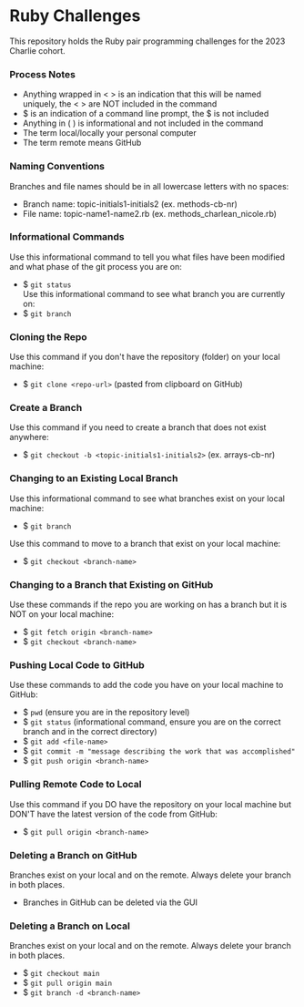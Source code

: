 # Ruby Challenges
This repository holds the Ruby pair programming challenges for the 2023 Charlie cohort.

### Process Notes
- Anything wrapped in < > is an indication that this will be named uniquely, the < > are NOT included in the command
- $ is an indication of a command line prompt, the $ is not included
- Anything in ( ) is informational and not included in the command
- The term local/locally your personal computer
- The term remote means GitHub
### Naming Conventions
Branches and file names should be in all lowercase letters with no spaces:
- Branch name: topic-initials1-initials2 (ex. methods-cb-nr)
- File name: topic-name1-name2.rb (ex. methods_charlean_nicole.rb)
### Informational Commands
Use this informational command to tell you what files have been modified and what phase of the git process you are on:  
- $ `git status`  
Use this informational command to see what branch you are currently on:  
- $ `git branch`

### Cloning the Repo
Use this command if you don't have the repository (folder) on your local machine:   
- $ `git clone <repo-url>` (pasted from clipboard on GitHub)


### Create a Branch
Use this command if you need to create a branch that does not exist anywhere:  
- $ `git checkout -b <topic-initials1-initials2>` (ex. arrays-cb-nr)


### Changing to an Existing Local Branch
Use this informational command to see what branches exist on your local machine:  
- $ `git branch`

Use this command to move to a branch that exist on your local machine:  
- $ `git checkout <branch-name>`


### Changing to a Branch that Existing on GitHub
Use these commands if the repo you are working on has a branch but it is NOT on your local machine:  
- $ `git fetch origin <branch-name>`
- $ `git checkout <branch-name>`


### Pushing Local Code to GitHub
Use these commands to add the code you have on your local machine to GitHub:
- $ `pwd` (ensure you are in the repository level)
- $ `git status` (informational command, ensure you are on the correct branch and in the correct directory)
- $ `git add <file-name>`
- $ `git commit -m "message describing the work that was accomplished"`
- $ `git push origin <branch-name>`


### Pulling Remote Code to Local
Use this command if you DO have the repository on your local machine but DON'T have the latest version of the code from GitHub:  
- $ `git pull origin <branch-name>`


### Deleting a Branch on GitHub
Branches exist on your local and on the remote. Always delete your branch in both places.
- Branches in GitHub can be deleted via the GUI


### Deleting a Branch on Local
Branches exist on your local and on the remote. Always delete your branch in both places.
- $ `git checkout main`
- $ `git pull origin main`
- $ `git branch -d <branch-name>`
